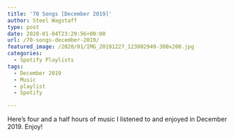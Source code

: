 ```yaml
---
title: '70 Songs [December 2019]'
author: Steel Wagstaff
type: post
date: 2020-01-04T23:29:56+00:00
url: /70-songs-december-2019/
featured_image: /2020/01/IMG_20191227_123802949-300x200.jpg
categories:
  - Spotify Playlists
tags:
  - December 2019
  - Music
  - playlist
  - Spotify

---
```

Here&#8217;s four and a half hours of music I listened to and enjoyed in December 2019. Enjoy!